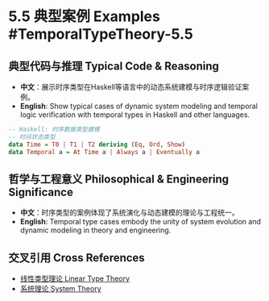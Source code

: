# 5.5 典型案例 Examples #TemporalTypeTheory-5.5

## 典型代码与推理 Typical Code & Reasoning

- **中文**：展示时序类型在Haskell等语言中的动态系统建模与时序逻辑验证案例。
- **English**: Show typical cases of dynamic system modeling and temporal logic verification with temporal types in Haskell and other languages.

```haskell
-- Haskell: 时序数据类型建模
-- 时间状态类型
data Time = T0 | T1 | T2 deriving (Eq, Ord, Show)
data Temporal a = At Time a | Always a | Eventually a
```

## 哲学与工程意义 Philosophical & Engineering Significance

- **中文**：时序类型的案例体现了系统演化与动态建模的理论与工程统一。
- **English**: Temporal type cases embody the unity of system evolution and dynamic modeling in theory and engineering.

## 交叉引用 Cross References

- [线性类型理论 Linear Type Theory](../LinearTypeTheory/README.md)
- [系统理论 System Theory](../SystemTheory/README.md)
